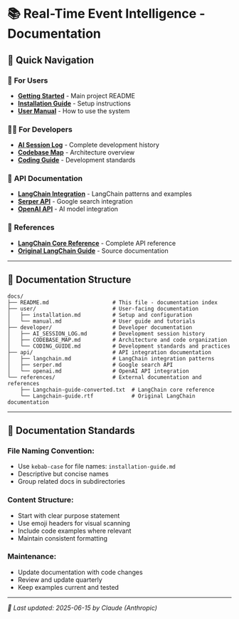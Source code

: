 # 📚 Real-Time Event Intelligence - Documentation

## 🎯 Quick Navigation

### 👤 **For Users**
- **[Getting Started](../README.md)** - Main project README
- **[Installation Guide](user/installation.md)** - Setup instructions
- **[User Manual](user/manual.md)** - How to use the system

### 👨‍💻 **For Developers**
- **[AI Session Log](developer/AI_SESSION_LOG.md)** - Complete development history
- **[Codebase Map](developer/CODEBASE_MAP.md)** - Architecture overview
- **[Coding Guide](developer/CODING_GUIDE.md)** - Development standards

### 🔌 **API Documentation**
- **[LangChain Integration](api/langchain.md)** - LangChain patterns and examples
- **[Serper API](api/serper.md)** - Google search integration
- **[OpenAI API](api/openai.md)** - AI model integration

### 📖 **References**
- **[LangChain Core Reference](references/Langchain-guide-converted.txt)** - Complete API reference
- **[Original LangChain Guide](references/Langchain-guide.rtf)** - Source documentation

---

## 📁 **Documentation Structure**

```
docs/
├── README.md                    # This file - documentation index
├── user/                        # User-facing documentation
│   ├── installation.md          # Setup and configuration
│   └── manual.md                # User guide and tutorials
├── developer/                   # Developer documentation
│   ├── AI_SESSION_LOG.md        # Development session history
│   ├── CODEBASE_MAP.md          # Architecture and code organization
│   └── CODING_GUIDE.md          # Development standards and practices
├── api/                         # API integration documentation
│   ├── langchain.md             # LangChain integration patterns
│   ├── serper.md                # Google search API
│   └── openai.md                # OpenAI API integration
└── references/                  # External documentation and references
    ├── Langchain-guide-converted.txt  # LangChain core reference
    └── Langchain-guide.rtf            # Original LangChain documentation
```

---

## 🎯 **Documentation Standards**

### **File Naming Convention:**
- Use `kebab-case` for file names: `installation-guide.md`
- Descriptive but concise names
- Group related docs in subdirectories

### **Content Structure:**
- Start with clear purpose statement
- Use emoji headers for visual scanning
- Include code examples where relevant
- Maintain consistent formatting

### **Maintenance:**
- Update documentation with code changes
- Review and update quarterly
- Keep examples current and tested

---

*📝 Last updated: 2025-06-15 by Claude (Anthropic)*

